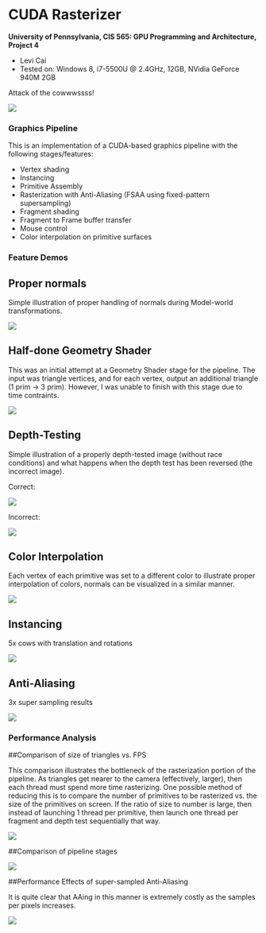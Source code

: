 CUDA Rasterizer
===============

**University of Pennsylvania, CIS 565: GPU Programming and Architecture, Project 4**

* Levi Cai
* Tested on: Windows 8, i7-5500U @ 2.4GHz, 12GB, NVidia GeForce 940M 2GB

Attack of the cowwwssss!

![](renders/cow_instancing.PNG)

### Graphics Pipeline

This is an implementation of a CUDA-based graphics pipeline with the following stages/features:

* Vertex shading
* Instancing
* Primitive Assembly
* Rasterization with Anti-Aliasing (FSAA using fixed-pattern supersampling)
* Fragment shading
* Fragment to Frame buffer transfer
* Mouse control
* Color interpolation on primitive surfaces

### Feature Demos

## Proper normals

Simple illustration of proper handling of normals during Model-world transformations.

![](renders/cows_normals.PNG)

## Half-done Geometry Shader

This was an initial attempt at a Geometry Shader stage for the pipeline. The input was
triangle vertices, and for each vertex, output an additional triangle (1 prim -> 3 prim).
However, I was unable to finish with this stage due to time contraints.

![](renders/cow_initial_GS.PNG)

## Depth-Testing

Simple illustration of a properly depth-tested image (without race conditions) and what happens when the
depth test has been reversed (the incorrect image).

Correct:

![](renders/depth_test_flower.PNG)

Incorrect:

![](renders/render_gone_wrong.PNG)

## Color Interpolation

Each vertex of each primitive was set to a different color to illustrate proper interpolation of colors, normals can be visualized in a similar manner.

![](renders/cow_color_interpolation.PNG)

## Instancing

5x cows with translation and rotations

![](renders/cow_instancing.PNG)

## Anti-Aliasing

3x super sampling results

![](renders/anti_aliasing_cow_3_v_1.PNG)

### Performance Analysis

##Comparison of size of triangles vs. FPS

This comparison illustrates the bottleneck of the rasterization portion of the pipeline.
As triangles get nearer to the camera (effectively, larger), then each thread must spend 
more time rasterizing. One possible method of reducing this is to compare the number of
primitives to be rasterized vs. the size of the primitives on screen. If the ratio of size to 
number is large, then instead of launching 1 thread per primitive, then launch one thread per
fragment and depth test sequentially that way.

![](renders/trisize_vs_fps.png.png)

##Comparison of pipeline stages

![](renders/pie_chart.png)

##Performance Effects of super-sampled Anti-Aliasing

It is quite clear that AAing in this manner is extremely costly as the samples per pixels increases.

![](renders/aa_vs_fps.png.png)
